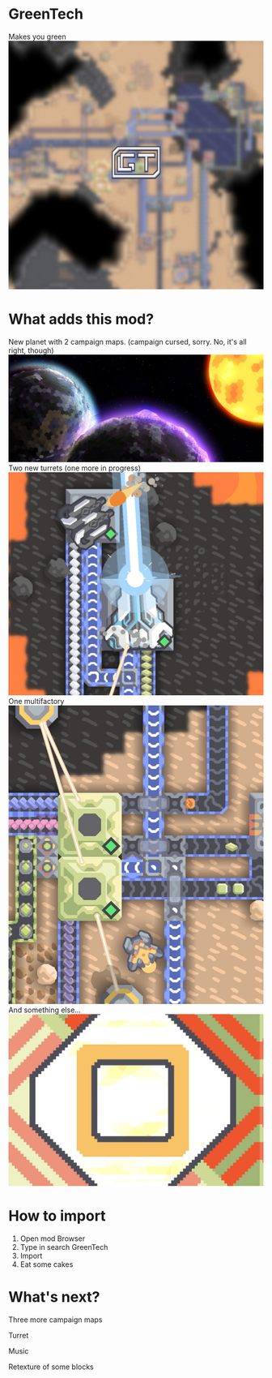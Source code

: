 # GreenTech
Makes you green
![oops!](https://github.com/lordReddx/pics/blob/main/1616974379467.png)
# What adds this mod?
New planet with 2 campaign maps. (campaign cursed, sorry. No, it's all right, though)
![oops!](https://github.com/lordReddx/pics/blob/main/planet.jpg)
Two new turrets (one more in progress)
![oops!](https://github.com/lordReddx/pics/blob/main/turrets.jpg)
One multifactory
![oops!](https://github.com/lordReddx/pics/blob/main/crafters.jpg)
And something else...
![OOPS!](https://github.com/lordReddx/pics/blob/main/smth.jpg)
# How to import
1) Open mod Browser
2) Type in search GreenTech
3) Import
4) Eat some cakes

# What's next?
Three more campaign maps

Turret

Music

Retexture of some blocks

